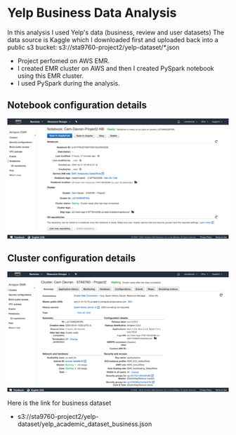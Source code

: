 # Yelp Business Data Analysis

In this analysis I used Yelp's data (business, review and user datasets)
The data source is Kaggle which I downloaded first and uploaded back into a public s3 bucket: s3://sta9760-project2/yelp-dataset/*.json

* Project perfomed on AWS EMR. 
* I created EMR cluster on AWS and then I created PySpark notebook using this EMR cluster. 
* I used PySpark during the analysis. 

## Notebook configuration details

![Notebook](assets/Notebook-Screenshot.png)

## Cluster configuration details

![Notebook](assets/Cluster-Screenshot.png)

Here is the link for business dataset

* s3://sta9760-project2/yelp-dataset/yelp_academic_dataset_business.json
